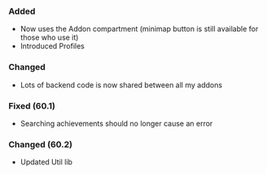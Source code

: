 <p><h3>Added</h3></p>
<ul>
<li>Now uses the Addon compartment (minimap button is still available for those who use it)</li>
<li>Introduced Profiles</li>
</ul>
<p><h3>Changed</h3></p>
<ul>
<li>Lots of backend code is now shared between all my addons</li>
</ul>
<p><h3>Fixed (60.1)</h3></p>
<ul>
<li>Searching achievements should no longer cause an error</li>
</ul>
<p><h3>Changed (60.2)</h3></p>
<ul>
<li>Updated Util lib</li>
</ul>